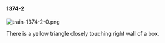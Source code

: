 #### 1374-2
![train-1374-2-0.png](https://github.com/lil-lab/nlvr/raw/master/nlvr/train/images/67/train-1374-2-0.png "train-1374-2-0.png")

There is a yellow triangle closely touching right wall of a box.